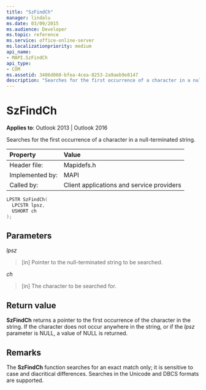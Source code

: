 ```yaml
---
title: "SzFindCh"
manager: lindalu
ms.date: 03/09/2015
ms.audience: Developer
ms.topic: reference
ms.service: office-online-server
ms.localizationpriority: medium
api_name:
- MAPI.SzFindCh
api_type:
- COM
ms.assetid: 3406d060-bfea-4cea-8253-2a9aeb9e8147
description: "Searches for the first occurrence of a character in a null-terminated string. Searches in the Unicode and DBCS formats are supported."
---
```


# SzFindCh
 
**Applies to**: Outlook 2013 | Outlook 2016 
  
Searches for the first occurrence of a character in a null-terminated string. 
  
|Property |Value |
|:-----|:-----|
|Header file:  <br/> |Mapidefs.h  <br/> |
|Implemented by:  <br/> |MAPI  <br/> |
|Called by:  <br/> |Client applications and service providers  <br/> |
   
```cpp
LPSTR SzFindCh(
  LPCSTR lpsz,
  USHORT ch
);
```

## Parameters

_lpsz_
  
> [in] Pointer to the null-terminated string to be searched. 
    
_ch_
  
> [in] The character to be searched for.
    
## Return value

**SzFindCh** returns a pointer to the first occurrence of the character in the string. If the character does not occur anywhere in the string, or if the _lpsz_ parameter is NULL, a value of NULL is returned. 
  
## Remarks

The **SzFindCh** function searches for an exact match only; it is sensitive to case and diacritical differences. Searches in the Unicode and DBCS formats are supported. 
  

